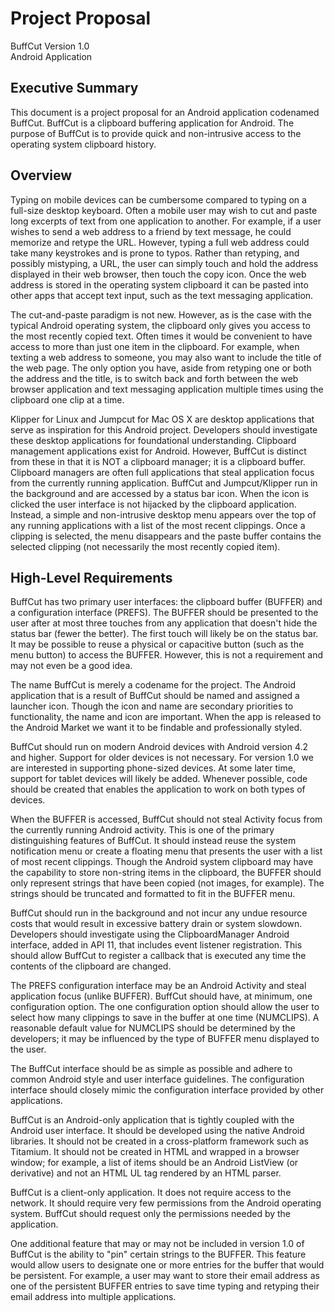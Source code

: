 # Project Proposal

BuffCut
Version 1.0  
Android Application  


## Executive Summary

This document is a project proposal for an Android application codenamed BuffCut. BuffCut is a clipboard buffering application for Android. The purpose of BuffCut is to provide quick and non-intrusive access to the operating system clipboard history.


## Overview

Typing on mobile devices can be cumbersome compared to typing on a full-size desktop keyboard. Often a mobile user may wish to cut and paste long excerpts of text from one application to another. For example, if a user wishes to send a web address to a friend by text message, he could memorize and retype the URL. However, typing a full web address could take many keystrokes and is prone to typos. Rather than retyping, and possibly mistyping, a URL, the user can simply touch and hold the address displayed in their web browser, then touch the copy icon. Once the web address is stored in the operating system clipboard it can be pasted into other apps that accept text input, such as the text messaging application.

The cut-and-paste paradigm is not new. However, as is the case with the typical Android operating system, the clipboard only gives you access to the most recently copied text. Often times it would be convenient to have access to more than just one item in the clipboard. For example, when texting a web address to someone, you may also want to include the title of the web page. The only option you have, aside from retyping one or both the address and the title, is to switch back and forth between the web browser application and text messaging application multiple times using the clipboard one clip at a time.

Klipper for Linux and Jumpcut for Mac OS X are desktop applications that serve as inspiration for this Android project. Developers should investigate these desktop applications for foundational understanding. Clipboard management applications exist for Android. However, BuffCut is distinct from these in that it is NOT a clipboard manager; it is a clipboard buffer. Clipboard managers are often full applications that steal application focus from the currently running application. BuffCut and Jumpcut/Klipper run in the background and are accessed by a status bar icon. When the icon is clicked the user interface is not hijacked by the clipboard application. Instead, a simple and non-intrusive desktop menu appears over the top of any running applications with a list of the most recent clippings. Once a clipping is selected, the menu disappears and the paste buffer contains the selected clipping (not necessarily the most recently copied item).


## High-Level Requirements

BuffCut has two primary user interfaces: the clipboard buffer (BUFFER) and a configuration interface (PREFS). The BUFFER should be presented to the user after at most three touches from any application that doesn't hide the status bar (fewer the better). The first touch will likely be on the status bar. It may be possible to reuse a physical or capacitive button (such as the menu button) to access the BUFFER. However, this is not a requirement and may not even be a good idea.

The name BuffCut is merely a codename for the project. The Android application that is a result of BuffCut should be named and assigned a launcher icon. Though the icon and name are secondary priorities to functionality, the name and icon are important. When the app is released to the Android Market we want it to be findable and professionally styled.

BuffCut should run on modern Android devices with Android version 4.2 and higher. Support for older devices is not necessary. For version 1.0 we are interested in supporting phone-sized devices. At some later time, support for tablet devices will likely be added. Whenever possible, code should be created that enables the application to work on both types of devices.

When the BUFFER is accessed, BuffCut should not steal Activity focus from the currently running Android activity. This is one of the primary distinguishing features of BuffCut. It should instead reuse the system notification menu or create a floating menu that presents the user with a list of most recent clippings. Though the Android system clipboard may have the capability to store non-string items in the clipboard, the BUFFER should only represent strings that have been copied (not images, for example). The strings should be truncated and formatted to fit in the BUFFER menu.

BuffCut should run in the background and not incur any undue resource costs that would result in excessive battery drain or system slowdown. Developers should investigate using the ClipboardManager Android interface, added in API 11, that includes event listener registration. This should allow BuffCut to register a callback that is executed any time the contents of the clipboard are changed.

The PREFS configuration interface may be an Android Activity and steal application focus (unlike BUFFER). BuffCut should have, at minimum, one configuration option. The one configuration option should allow the user to select how many clippings to save in the buffer at one time (NUMCLIPS). A reasonable default value for NUMCLIPS should be determined by the developers; it may be influenced by the type of BUFFER menu displayed to the user.

The BuffCut interface should be as simple as possible and adhere to common Android style and user interface guidelines. The configuration interface should closely mimic the configuration interface provided by other applications.

BuffCut is an Android-only application that is tightly coupled with the Android user interface. It should be developed using the native Android libraries. It should not be created in a cross-platform framework such as Titamium. It should not be created in HTML and wrapped in a browser window; for example, a list of items should be an Android ListView (or derivative) and not an HTML UL tag rendered by an HTML parser.

BuffCut is a client-only application. It does not require access to the network. It should require very few permissions from the Android operating system. BuffCut should request only the permissions needed by the application.

One additional feature that may or may not be included in version 1.0 of BuffCut is the ability to "pin" certain strings to the BUFFER. This feature would allow users to designate one or more entries for the buffer that would be persistent. For example, a user may want to store their email address as one of the persistent BUFFER entries to save time typing and retyping their email address into multiple applications.

